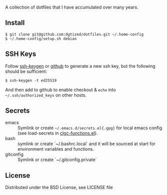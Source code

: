 A collection of dotfiles that I have accumulated over many years.

## Install

    $ git clone git@github.com:dgtized/dotfiles.git ~/.home-config
    $ ~/.home-config/setup.sh debian

## SSH Keys

Follow [ssh-keygen](https://www.ssh.com/academy/ssh/keygen) or [github](https://docs.github.com/en/authentication/connecting-to-github-with-ssh/generating-a-new-ssh-key-and-adding-it-to-the-ssh-agent) to generate a new ssh key, but the following should be sufficient:

    $ ssh-keygen -t ed25519

And then add to github to enable checkout & `echo` into `~/.ssh/authorized_keys` on other hosts.

## Secrets

<dl>

<dt>emacs</dt><dd>Symlink or create <code>~/.emacs.d/secrets.el{.gpg}</code>
for local emacs config (see load-secrets in <a href
="https://github.com/dgtized/dotfiles/blob/master/site-lisp/clgc-functions.el">clgc-functions.el</a>).
</dd>

<dt>bash</dt><dd>symlink or create `~/.bashrc.local` and it will be sourced at
start for environment variables and functions.</dd>

<dt>gitconfig</dt><dd>Symlink or create `~/.gitconfig.private`</dd>

</dl>

## License

Distributed under the BSD License, see LICENSE file
